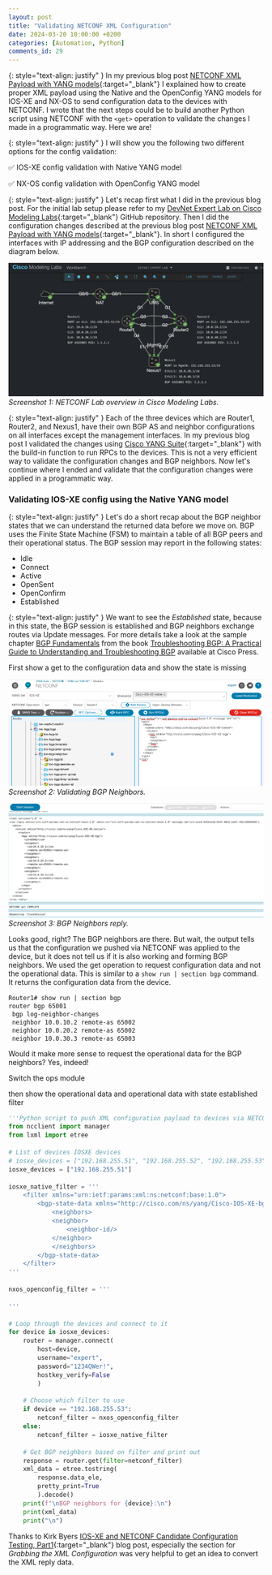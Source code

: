 ```yaml
---
layout: post
title: "Validating NETCONF XML Configuration"
date: 2024-03-20 10:00:00 +0200
categories: [Automation, Python]
comments_id: 29
---
```


{: style="text-align: justify" }
In my previous blog post [NETCONF XML Payload with YANG models](https://blog.kuhlcloud.de/automation/python/2024/02/22/netconf-xml.html){:target="_blank"} I explained how to create proper XML payload using the Native and the OpenConfig YANG models for IOS-XE and NX-OS to send configuration data to the devices with NETCONF. I wrote that the next steps could be to build another Python script using NETCONF with the ```<get>``` operation to validate the changes I made in a programmatic way. Here we are!

{: style="text-align: justify" }
I will show you the following two different options for the config validation:

✅ IOS-XE config validation with Native YANG model

✅ NX-OS config validation with OpenConfig YANG model

{: style="text-align: justify" }
Let's recap first what I did in the previous blog post. For the initial lab setup please refer to my [DevNet Expert Lab on Cisco Modeling Labs](https://github.com/daniel1820815/devnet-expert-cml-lab){:target="_blank"} GitHub repository. Then I did the configuration changes described at the previous blog post [NETCONF XML Payload with YANG models](https://blog.kuhlcloud.de/automation/python/2024/02/22/netconf-xml.html){:target="_blank"}. In short I configured the interfaces with IP addressing and the BGP configuration described on the diagram below.

![NETCONF Lab overview](/images/netconf_lab_overview.png "NETCONF Lab overview")
*Screenshot 1: NETCONF Lab overview in Cisco Modeling Labs.*

{: style="text-align: justify" }
Each of the three devices which are Router1, Router2, and Nexus1, have their own BGP AS and neighbor configurations on all interfaces except the management interfaces. In my previous blog post I validated the changes using [Cisco YANG Suite](https://developer.cisco.com/yangsuite/){:target="_blank"} with the build-in function to run RPCs to the devices. This is not a very efficient way to validate the configuration changes and BGP neighbors. Now let's continue where I ended and validate that the configuration changes were applied in a programmatic way.

### Validating IOS-XE config using the Native YANG model

{: style="text-align: justify" }
Let's do a short recap about the BGP neighbor states that we can understand the returned data before we move on. BGP uses the Finite State Machine (FSM) to maintain a table of all BGP peers and their operational status. The BGP session may report in the following states:

- Idle
- Connect
- Active
- OpenSent
- OpenConfirm
- Established

{: style="text-align: justify" }
We want to see the *Established* state, because in this state, the BGP session is established and BGP neighbors exchange routes via Update messages. For more details take a look at the sample chapter [BGP Fundamentals](https://www.ciscopress.com/articles/article.asp?p=2756480&seqNum=4) from the book [Troubleshooting BGP: A Practical Guide to Understanding and Troubleshooting BGP](https://www.ciscopress.com/store/troubleshooting-bgp-a-practical-guide-to-understanding-9781587144646?w_ptgrevartcl=BGP+Fundamentals_2756480) available at Cisco Press.

First show a get to the configuration data and show the state is missing

![Validating BGP Neighbors](/images/netconf_native_bgp_neighbor_config.png "Validating BGP Neighbors")
*Screenshot 2: Validating BGP Neighbors.*

![BGP Neighbors reply](/images/netconf_native_bgp_neighbor_config_reply.png "BGP Neighbors reply")
*Screenshot 3: BGP Neighbors reply.*

Looks good, right? The BGP neighbors are there. But wait, the output tells us that the configuration we pushed via NETCONF was applied to the device, but it does not tell us if it is also working and forming BGP neighbors. We used the get operation to request configuration data and not the operational data. This is similar to a ```show run | section bgp``` command. It returns the configuration data from the device.

```none
Router1# show run | section bgp
router bgp 65001
 bgp log-neighbor-changes
 neighbor 10.0.10.2 remote-as 65002
 neighbor 10.0.20.2 remote-as 65002
 neighbor 10.0.30.3 remote-as 65003
```

Would it make more sense to request the operational data for the BGP neighbors? Yes, indeed!

Switch the ops module

then show the operational data and operational data with state established filter

```python
'''Python script to push XML configuration payload to devices via NETCONF'''
from ncclient import manager
from lxml import etree

# List of devices IOSXE devices
# iosxe_devices = ["192.168.255.51", "192.168.255.52", "192.168.255.53"]
iosxe_devices = ["192.168.255.51"]

iosxe_native_filter = '''
    <filter xmlns="urn:ietf:params:xml:ns:netconf:base:1.0">
        <bgp-state-data xmlns="http://cisco.com/ns/yang/Cisco-IOS-XE-bgp-oper">
            <neighbors>
            <neighbor>
                <neighbor-id/>
            </neighbor>
            </neighbors>
        </bgp-state-data>
    </filter>
'''

nxos_openconfig_filter = '''

'''

# Loop through the devices and connect to it
for device in iosxe_devices:
    router = manager.connect(
        host=device,
        username="expert",
        password="1234QWer!",
        hostkey_verify=False
        )

    # Choose which filter to use
    if device == "192.168.255.53":
        netconf_filter = nxos_openconfig_filter
    else:
        netconf_filter = iosxe_native_filter

    # Get BGP neighbors based on filter and print out
    response = router.get(filter=netconf_filter)
    xml_data = etree.tostring(
        response.data_ele,
        pretty_print=True
        ).decode()
    print(f"\nBGP neighbors for {device}:\n")
    print(xml_data)
    print("\n")
```

Thanks to Kirk Byers [IOS-XE and NETCONF Candidate Configuration Testing, Part1](https://pynet.twb-tech.com/blog/netconf/iosxe-candidate-cfg1.html){:target="_blank"} blog post, especially the section for *Grabbing the XML Configuration* was very helpful to get an idea to convert the XML reply data.
